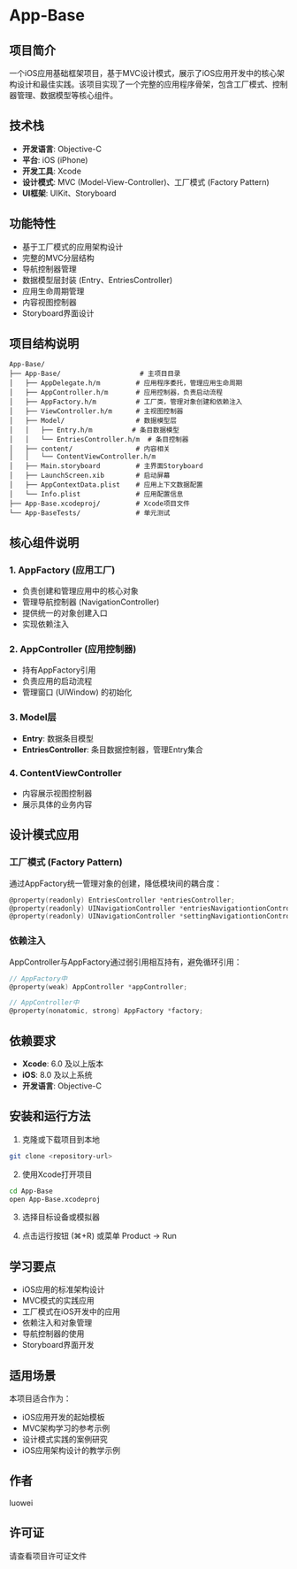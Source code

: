 # App-Base

## 项目简介
一个iOS应用基础框架项目，基于MVC设计模式，展示了iOS应用开发中的核心架构设计和最佳实践。该项目实现了一个完整的应用程序骨架，包含工厂模式、控制器管理、数据模型等核心组件。

## 技术栈
- **开发语言**: Objective-C
- **平台**: iOS (iPhone)
- **开发工具**: Xcode
- **设计模式**: MVC (Model-View-Controller)、工厂模式 (Factory Pattern)
- **UI框架**: UIKit、Storyboard

## 功能特性
- 基于工厂模式的应用架构设计
- 完整的MVC分层结构
- 导航控制器管理
- 数据模型层封装 (Entry、EntriesController)
- 应用生命周期管理
- 内容视图控制器
- Storyboard界面设计

## 项目结构说明
```
App-Base/
├── App-Base/                    # 主项目目录
│   ├── AppDelegate.h/m         # 应用程序委托，管理应用生命周期
│   ├── AppController.h/m       # 应用控制器，负责启动流程
│   ├── AppFactory.h/m          # 工厂类，管理对象创建和依赖注入
│   ├── ViewController.h/m      # 主视图控制器
│   ├── Model/                  # 数据模型层
│   │   ├── Entry.h/m          # 条目数据模型
│   │   └── EntriesController.h/m  # 条目控制器
│   ├── content/                # 内容相关
│   │   └── ContentViewController.h/m
│   ├── Main.storyboard         # 主界面Storyboard
│   ├── LaunchScreen.xib        # 启动屏幕
│   ├── AppContextData.plist    # 应用上下文数据配置
│   └── Info.plist              # 应用配置信息
├── App-Base.xcodeproj/         # Xcode项目文件
└── App-BaseTests/              # 单元测试

```

## 核心组件说明

### 1. AppFactory (应用工厂)
- 负责创建和管理应用中的核心对象
- 管理导航控制器 (NavigationController)
- 提供统一的对象创建入口
- 实现依赖注入

### 2. AppController (应用控制器)
- 持有AppFactory引用
- 负责应用的启动流程
- 管理窗口 (UIWindow) 的初始化

### 3. Model层
- **Entry**: 数据条目模型
- **EntriesController**: 条目数据控制器，管理Entry集合

### 4. ContentViewController
- 内容展示视图控制器
- 展示具体的业务内容

## 设计模式应用

### 工厂模式 (Factory Pattern)
通过AppFactory统一管理对象的创建，降低模块间的耦合度：
```objective-c
@property(readonly) EntriesController *entriesController;
@property(readonly) UINavigationController *entriesNavigationtionController;
@property(readonly) UINavigationController *settingNavigationtionController;
```

### 依赖注入
AppController与AppFactory通过弱引用相互持有，避免循环引用：
```objective-c
// AppFactory中
@property(weak) AppController *appController;

// AppController中
@property(nonatomic, strong) AppFactory *factory;
```

## 依赖要求
- **Xcode**: 6.0 及以上版本
- **iOS**: 8.0 及以上系统
- **开发语言**: Objective-C

## 安装和运行方法

1. 克隆或下载项目到本地
```bash
git clone <repository-url>
```

2. 使用Xcode打开项目
```bash
cd App-Base
open App-Base.xcodeproj
```

3. 选择目标设备或模拟器

4. 点击运行按钮 (⌘+R) 或菜单 Product → Run

## 学习要点
- iOS应用的标准架构设计
- MVC模式的实践应用
- 工厂模式在iOS开发中的应用
- 依赖注入和对象管理
- 导航控制器的使用
- Storyboard界面开发

## 适用场景
本项目适合作为：
- iOS应用开发的起始模板
- MVC架构学习的参考示例
- 设计模式实践的案例研究
- iOS应用架构设计的教学示例

## 作者
luowei

## 许可证
请查看项目许可证文件
